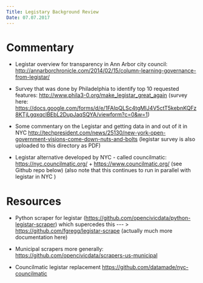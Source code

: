 ```yaml
---
Title: Legistary Background Review
Date: 07.07.2017
---
```


# Commentary

- Legistar overview for transparency in Ann Arbor city council: http://annarborchronicle.com/2014/02/15/column-learning-governance-from-legistar/ 

- Survey that was done by Philadelphia to identify top 10 requested features: http://www.phila3-0.org/make_legistar_great_again (survey here: https://docs.google.com/forms/d/e/1FAIpQLSc4tgMIJ4V5ctT5kebnKQFz8KTjLgqxqclBEbL2DupJaqSQYA/viewform?c=0&w=1)

- Some commentary on the Legistar and getting data in and out of it in NYC http://techpresident.com/news/25130/new-york-open-government-visions-come-down-nuts-and-bolts  (legistar survey is also uploaded to this directory as PDF)


- Legistar alternative developed by NYC - called councilmatic: https://nyc.councilmatic.org/  + https://www.councilmatic.org/  (see Github repo below) (also note that this continues to run in parallel with legistar in NYC )



# Resources 

- Python scraper for legistar (https://github.com/opencivicdata/python-legistar-scraper) which supercedes this --- > https://github.com/fgregg/legistar-scrape (actually much more documentation here)

- Municipal scrapers more generally: https://github.com/opencivicdata/scrapers-us-municipal 

- Councilmatic legistar replacement https://github.com/datamade/nyc-councilmatic 

